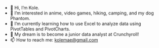 - 👋 Hi, I’m Kole.
- 👀 I’m interested in anime, video games, hiking, camping, and my dog Phantom.
- 🌱 I’m currently learning how to use Excel to analyze data using PivotTables and PivotCharts.
- 💞️ My dream is to become a junior data analyst at Crunchyroll!
- 📫 How to reach me: kolemae@gmail.com

<!---
kolemae/kolemae is a ✨ special ✨ repository because its `README.md` (this file) appears on your GitHub profile.
You can click the Preview link to take a look at your changes.
--->
